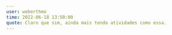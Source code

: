 ```yaml
---
user: weberthmo
time: 2022-06-18 13:50:00
quote: Claro que sim, ainda mais tendo atividades como essa.
---
```

